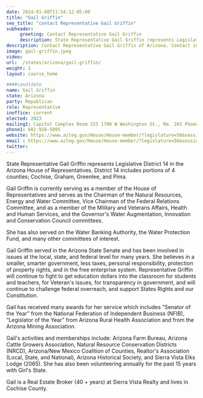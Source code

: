 ```yaml
---
date: 2024-01-08T11:54:12-05:00
title: "Gail Griffin"
seo_title: "contact Representative Gail Griffin"
subheader:
     greeting: Contact Representative Gail Griffin
     description: State Representative Gail Griffin represents Legislative District 14 in the Arizona House of Representative. District 14 includes portions of 4 counties; Cochise, Graham, Greenlee, and Pima.
description: Contact Representative Gail Griffin of Arizona. Contact information for Gail Griffin includes email address, phone number, and mailing address.
image: gail-griffin.jpeg
video:
url:  /states/arizona/gail-griffin/
weight: 1
layout: course_home

####candidate
name: Gail Griffin
state: Arizona
party: Republican
role: Representative
inoffice: current
elected: 2023
mailing1: Capitol Complex Room 225 1700 W Washington St., Rm. 203 Phoenix, AZ 85007-2890
phone1: 602-926-5895
website: https://www.azleg.gov/House/House-member/?legislature=56&session=128&legislator=2164/
email : https://www.azleg.gov/House/House-member/?legislature=56&session=128&legislator=2164/
twitter:
---
```


State Representative Gail Griffin represents Legislative District 14 in the Arizona House of Representatives. District 14 includes portions of 4 counties; Cochise, Graham, Greenlee, and Pima.

Gail Griffin is currently serving as a member of the House of Representatives and serves as the Chairman of the Natural Resources, Energy and Water Committee, Vice Chairman of the Federal Relations Committee, and as a member of the Military and Veterans Affairs, Health and Human Services, and the Governor's Water Augmentation, Innovation and Conservation Council committees.

She has also served on the Water Banking Authority, the Water Protection Fund, and many other committees of interest.

Gail Griffin served in the Arizona State Senate and has been involved in issues at the local, state, and federal level for many years. She believes in a smaller, smarter government, less taxes, personal responsibility, protection of property rights, and in the free enterprise system. Representative Griffin will continue to fight to get education dollars into the classroom for students and teachers, for Veteran's issues, for transparency in government, and will continue to challenge federal overreach, and support States Rights and our Constitution.

Gail has received many awards for her service which includes “Senator of the Year” from the National Federation of Independent Business (NFIB), “Legislator of the Year” from Arizona Rural Health Association and from the Arizona Mining Association.

Gail's activities and memberships include: Arizona Farm Bureau, Arizona Cattle Growers Association, Natural Resource Conservation Districts (NRCD), Arizona/New Mexico Coalition of Counties, Realtor's Association (Local, State, and National), Arizona Historical Society, and Sierra Vista Elks Lodge (2065). She has also been volunteering annually for the past 15 years with Girl's State.

Gail is a Real Estate Broker (40 + years) at Sierra Vista Realty and lives in Cochise County.
